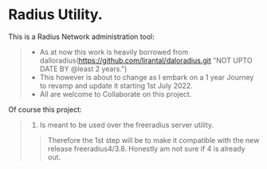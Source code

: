 # **Radius Utility**.

This is a Radius Network administration tool:
>* As at now this work is heavily borrowed from dalloradius(https://github.com/lirantal/daloradius.git "NOT UPTO DATE BY @least 2 years.")
>* This however is about to change as I embark on a 1 year Journey to revamp and update it starting 1st July 2022.
>* All are welcome to Collaborate on this project.

Of course this project:
> 1. Is meant to be used over the freeradius server utility.
>> Therefore the 1st step will be to make it compatible with the new release freeradius4/3.8. Honestly am not sure if 4 is already out.
